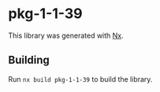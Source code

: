 # pkg-1-1-39

This library was generated with [Nx](https://nx.dev).

## Building

Run `nx build pkg-1-1-39` to build the library.
